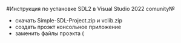 #Инструкция по установке SDL2 в Visual Studio 2022 comunity№

- скачать Simple-SDL-Project.zip и vclib.zip
- создать проэкт консольное приложение
- заменить файлы проэкта (
